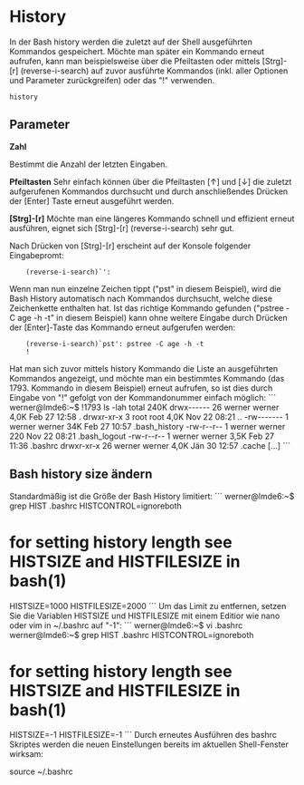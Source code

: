 # History
In der Bash history werden die zuletzt auf der Shell ausgeführten Kommandos gespeichert. Möchte man später ein Kommando erneut 
aufrufen, kann man beispielsweise über die Pfeiltasten oder mittels [Strg]-[r] (reverse-i-search) auf zuvor ausführte 
Kommandos (inkl. aller Optionen und Parameter zurückgreifen) oder das "!" verwenden.

    history

## Parameter
**Zahl**

Bestimmt die Anzahl der letzten Eingaben.

**Pfeiltasten**
Sehr einfach können über die Pfeiltasten [↑] und [↓] die zuletzt aufgerufenen Kommandos durchsucht und durch anschließendes Drücken der [Enter] Taste erneut ausgeführt werden.

**[Strg]-[r]**
Möchte man eine längeres Kommando schnell und effizient erneut ausführen, eignet sich [Strg]-[r] (reverse-i-search) sehr gut.

Nach Drücken von [Strg]-[r] erscheint auf der Konsole folgender Eingabepromt:

        (reverse-i-search)`':
Wenn man nun einzelne Zeichen tippt ("pst" in diesem Beispiel), wird die Bash History automatisch nach Kommandos durchsucht, welche diese Zeichenkette enthalten hat. Ist das richtige Kommando gefunden ("pstree -C age -h -t" in diesem Beispiel) kann ohne weitere Eingabe durch Drücken der [Enter]-Taste das Kommando erneut aufgerufen werden:

        (reverse-i-search)`pst': pstree -C age -h -t
        !
Hat man sich zuvor mittels history Kommando die Liste an ausgeführten Kommandos angezeigt, und möchte man ein bestimmtes Kommando (das 1793. Kommando in diesem Beispiel) erneut aufrufen, so ist dies durch Eingabe von "!" gefolgt von der Kommandonummer einfach möglich:
´´´
werner@lmde6:~$ !1793
ls -lah
total 240K
drwx------ 26 werner werner 4,0K Feb 27 12:58 .
drwxr-xr-x  3 root   root   4,0K Nov 22 08:21 ..
-rw-------  1 werner werner  34K Feb 27 10:57 .bash_history
-rw-r--r--  1 werner werner  220 Nov 22 08:21 .bash_logout
-rw-r--r--  1 werner werner 3,5K Feb 27 11:36 .bashrc
drwxr-xr-x 26 werner werner 4,0K Jän 30 12:57 .cache
[...]
´´´
## Bash history size ändern
Standardmäßig ist die Größe der Bash History limitiert:
´´´
werner@lmde6:~$ grep HIST .bashrc 
HISTCONTROL=ignoreboth
# for setting history length see HISTSIZE and HISTFILESIZE in bash(1)
HISTSIZE=1000
HISTFILESIZE=2000
´´´
Um das Limit zu entfernen, setzen Sie die Variablen HISTSIZE und HISTFILESIZE mit einem Editior wie nano oder vim in ~/.bashrc auf "-1":
´´´
werner@lmde6:~$ vi .bashrc 
werner@lmde6:~$ grep HIST .bashrc 
HISTCONTROL=ignoreboth
# for setting history length see HISTSIZE and HISTFILESIZE in bash(1)
HISTSIZE=-1
HISTFILESIZE=-1
´´´
Durch erneutes Ausführen des bashrc Skriptes werden die neuen Einstellungen bereits im aktuellen Shell-Fenster wirksam:

source ~/.bashrc
